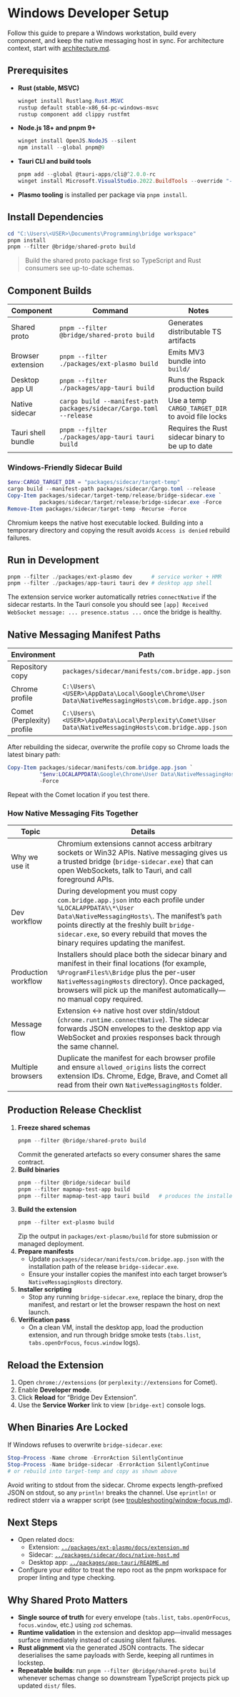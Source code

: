 # Windows Developer Setup

Follow this guide to prepare a Windows workstation, build every component, and keep the native messaging host in sync. For architecture context, start with [architecture.md](./architecture.md).

## Prerequisites

- **Rust (stable, MSVC)**  
  ```powershell
  winget install Rustlang.Rust.MSVC
  rustup default stable-x86_64-pc-windows-msvc
  rustup component add clippy rustfmt
  ```
- **Node.js 18+ and pnpm 9+**  
  ```powershell
  winget install OpenJS.NodeJS --silent
  npm install --global pnpm@9
  ```
- **Tauri CLI and build tools**  
  ```powershell
  pnpm add --global @tauri-apps/cli@^2.0.0-rc
  winget install Microsoft.VisualStudio.2022.BuildTools --override "--add Microsoft.VisualStudio.Workload.VCTools" --silent
  ```
- **Plasmo tooling** is installed per package via `pnpm install`.

## Install Dependencies

```powershell
cd "C:\Users\<USER>\Documents\Programming\bridge workspace"
pnpm install
pnpm --filter @bridge/shared-proto build
```

> Build the shared proto package first so TypeScript and Rust consumers see up-to-date schemas.

## Component Builds

| Component | Command | Notes |
| --- | --- | --- |
| Shared proto | `pnpm --filter @bridge/shared-proto build` | Generates distributable TS artifacts |
| Browser extension | `pnpm --filter ./packages/ext-plasmo build` | Emits MV3 bundle into `build/` |
| Desktop app UI | `pnpm --filter ./packages/app-tauri build` | Runs the Rspack production build |
| Native sidecar | `cargo build --manifest-path packages/sidecar/Cargo.toml --release` | Use a temp `CARGO_TARGET_DIR` to avoid file locks |
| Tauri shell bundle | `pnpm --filter ./packages/app-tauri tauri build` | Requires the Rust sidecar binary to be up to date |

### Windows-Friendly Sidecar Build

```powershell
$env:CARGO_TARGET_DIR = "packages/sidecar/target-temp"
cargo build --manifest-path packages/sidecar/Cargo.toml --release
Copy-Item packages/sidecar/target-temp/release/bridge-sidecar.exe `
          packages/sidecar/target/release/bridge-sidecar.exe -Force
Remove-Item packages/sidecar/target-temp -Recurse -Force
```

Chromium keeps the native host executable locked. Building into a temporary directory and copying the result avoids `Access is denied` rebuild failures.

## Run in Development

```powershell
pnpm --filter ./packages/ext-plasmo dev      # service worker + HMR
pnpm --filter ./packages/app-tauri tauri dev # desktop app shell
```

The extension service worker automatically retries `connectNative` if the sidecar restarts. In the Tauri console you should see `[app] Received WebSocket message: ... presence.status ...` once the bridge is healthy.

## Native Messaging Manifest Paths

| Environment | Path |
| --- | --- |
| Repository copy | `packages/sidecar/manifests/com.bridge.app.json` |
| Chrome profile | `C:\Users\<USER>\AppData\Local\Google\Chrome\User Data\NativeMessagingHosts\com.bridge.app.json` |
| Comet (Perplexity) profile | `C:\Users\<USER>\AppData\Local\Perplexity\Comet\User Data\NativeMessagingHosts\com.bridge.app.json` |

After rebuilding the sidecar, overwrite the profile copy so Chrome loads the latest binary path:

```powershell
Copy-Item packages/sidecar/manifests/com.bridge.app.json `
          "$env:LOCALAPPDATA\Google\Chrome\User Data\NativeMessagingHosts\com.bridge.app.json" `
          -Force
```

Repeat with the Comet location if you test there.

### How Native Messaging Fits Together

| Topic | Details |
| --- | --- |
| Why we use it | Chromium extensions cannot access arbitrary sockets or Win32 APIs. Native messaging gives us a trusted bridge (`bridge-sidecar.exe`) that can open WebSockets, talk to Tauri, and call foreground APIs. |
| Dev workflow | During development you must copy `com.bridge.app.json` into each profile under `%LOCALAPPDATA%\*\User Data\NativeMessagingHosts\`. The manifest’s `path` points directly at the freshly built `bridge-sidecar.exe`, so every rebuild that moves the binary requires updating the manifest. |
| Production workflow | Installers should place both the sidecar binary and manifest in their final locations (for example, `%ProgramFiles%\Bridge` plus the per-user `NativeMessagingHosts` directory). Once packaged, browsers will pick up the manifest automatically—no manual copy required. |
| Message flow | Extension ↔ native host over stdin/stdout (`chrome.runtime.connectNative`). The sidecar forwards JSON envelopes to the desktop app via WebSocket and proxies responses back through the same channel. |
| Multiple browsers | Duplicate the manifest for each browser profile and ensure `allowed_origins` lists the correct extension IDs. Chrome, Edge, Brave, and Comet all read from their own `NativeMessagingHosts` folder. |

## Production Release Checklist

1. **Freeze shared schemas**  
   ```powershell
   pnpm --filter @bridge/shared-proto build
   ```
   Commit the generated artefacts so every consumer shares the same contract.
2. **Build binaries**  
   ```powershell
   pnpm --filter @bridge/sidecar build
   pnpm --filter mapmap-test-app build
   pnpm --filter mapmap-test-app tauri build   # produces the installer/bundle
   ```
3. **Build the extension**  
   ```powershell
   pnpm --filter ext-plasmo build
   ```
   Zip the output in `packages/ext-plasmo/build` for store submission or managed deployment.
4. **Prepare manifests**  
   - Update `packages/sidecar/manifests/com.bridge.app.json` with the installation path of the release `bridge-sidecar.exe`.  
   - Ensure your installer copies the manifest into each target browser’s `NativeMessagingHosts` directory.
5. **Installer scripting**  
   - Stop any running `bridge-sidecar.exe`, replace the binary, drop the manifest, and restart or let the browser respawn the host on next launch.
6. **Verification pass**  
   - On a clean VM, install the desktop app, load the production extension, and run through bridge smoke tests (`tabs.list`, `tabs.openOrFocus`, `focus.window` logs).

## Reload the Extension

1. Open `chrome://extensions` (or `perplexity://extensions` for Comet).
2. Enable **Developer mode**.
3. Click **Reload** for “Bridge Dev Extension”.
4. Use the **Service Worker** link to view `[bridge-ext]` console logs.

## When Binaries Are Locked

If Windows refuses to overwrite `bridge-sidecar.exe`:

```powershell
Stop-Process -Name chrome -ErrorAction SilentlyContinue
Stop-Process -Name bridge-sidecar -ErrorAction SilentlyContinue
# or rebuild into target-temp and copy as shown above
```

Avoid writing to stdout from the sidecar. Chrome expects length-prefixed JSON on stdout, so any `println!` breaks the channel. Use `eprintln!` or redirect stderr via a wrapper script (see [troubleshooting/window-focus.md](./troubleshooting/window-focus.md)).

## Next Steps

- Open related docs:
  - Extension: [`../packages/ext-plasmo/docs/extension.md`](../packages/ext-plasmo/docs/extension.md)
  - Sidecar: [`../packages/sidecar/docs/native-host.md`](../packages/sidecar/docs/native-host.md)
  - Desktop app: [`../packages/app-tauri/README.md`](../packages/app-tauri/README.md)
- Configure your editor to treat the repo root as the pnpm workspace for proper linting and type checking.

## Why Shared Proto Matters

- **Single source of truth** for every envelope (`tabs.list`, `tabs.openOrFocus`, `focus.window`, etc.) using `zod` schemas.
- **Runtime validation** in the extension and desktop app—invalid messages surface immediately instead of causing silent failures.
- **Rust alignment** via the generated JSON contracts. The sidecar deserialises the same payloads with Serde, keeping all runtimes in lockstep.
- **Repeatable builds**: run `pnpm --filter @bridge/shared-proto build` whenever schemas change so downstream TypeScript projects pick up updated `dist/` files.
